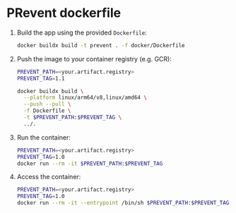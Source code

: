 # PRevent dockerfile

1. Build the app using the provided `Dockerfile`:

    ```bash
    docker buildx build -t prevent . -f docker/Dockerfile
    ```

2. Push the image to your container registry (e.g. GCR):

    ```bash
    PREVENT_PATH=<your.artifact.registry>
    PREVENT_TAG=1.1

    docker buildx build \
      --platform linux/arm64/v8,linux/amd64 \
      --push --pull \
      -f Dockerfile \
      -t $PREVENT_PATH:$PREVENT_TAG \
      ../.
    ```

3. Run the container:

    ```bash
    PREVENT_PATH=<your.artifact.registry>
    PREVENT_TAG=1.0
    docker run --rm -it $PREVENT_PATH:$PREVENT_TAG
    ```

4. Access the container:

    ```bash
    PREVENT_PATH=<your.artifact.registry>
    PREVENT_TAG=1.0
    docker run --rm -it --entrypoint /bin/sh $PREVENT_PATH:$PREVENT_TAG
    ```
